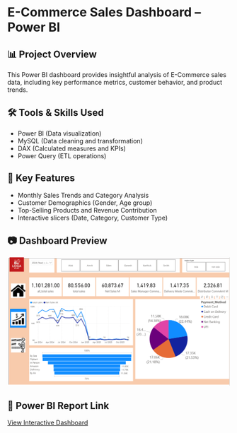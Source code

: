 # E-Commerce Sales Dashboard – Power BI

## 📊 Project Overview
This Power BI dashboard provides insightful analysis of E-Commerce sales data, including key performance metrics, customer behavior, and product trends.

## 🛠 Tools & Skills Used
- Power BI (Data visualization)
- MySQL (Data cleaning and transformation)
- DAX (Calculated measures and KPIs)
- Power Query (ETL operations)

## 📌 Key Features
- Monthly Sales Trends and Category Analysis
- Customer Demographics (Gender, Age group)
- Top-Selling Products and Revenue Contribution
- Interactive slicers (Date, Category, Customer Type)

## 📷 Dashboard Preview
![Dashboard Screenshot](ecommerce2.png)

## 🔗 Power BI Report Link
[View Interactive Dashboard](https://app.powerbi.com/groups/me/reports/77a2985c-bd0c-4847-bc0c-cdff5644345c/58439bc4550856960159?experience=power-bi)
